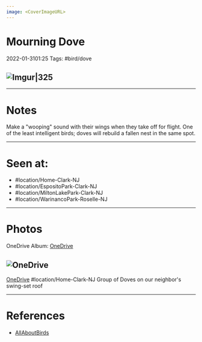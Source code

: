 ```yaml
---
image: <CoverImageURL>
---
```


# Mourning Dove
2022-01-3101:25
Tags: #bird/dove


## ![Imgur|325](https://i.imgur.com/NpT6MCJ.png)

---------------------------------------------------------------
# **Notes**
Make a "wooping" sound with their wings when they take off for flight. One of the least intelligent birds; doves will rebuild a fallen nest in the same spot. 

---------------------------------------------------------------
# Seen at:
-   #location/Home-Clark-NJ 
-   #location/EspositoPark-Clark-NJ
-   #location/MiltonLakePark-Clark-NJ 
-   #location/WarinancoPark-Roselle-NJ 

---------------------------------------------------------------
# **Photos**
OneDrive Album: [OneDrive](https://1drv.ms/u/s!AvaIuMdCo_w-xh4DK0I10iP2zF59?e=7Db0uY)

## ![OneDrive](https://sat02pap001files.storage.live.com/y4mdla5IWMzjTcfDxkptPgaa-shPTFJ2e4PBqc36QbcDItvbwo0s6tz6AwXwk58Miv8MwBHUHHPjU7o7yfZiLk1sjwDnHCNwZjNGfYNwLKZ4Lo-yBkiZCikeMZiy5kqInK_r8J15QQ1H1f3p33NaCoVDFqXS7znVGUZ2DnFMkSn0jHlBP2j2gjUpbeQa8W6mfeG?encodeFailures=1&width=1720&height=573)
[OneDrive](https://1drv.ms/u/s!AvaIuMdCo_w-yEDchBckAz_16aj1)
#location/Home-Clark-NJ 
Group of Doves on our neighbor's swing-set roof

---------------------------------------------------------------
# References
- [AllAboutBirds](https://www.allaboutbirds.org/guide/Mourning_Dove/overview)